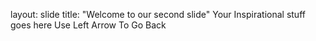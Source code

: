 layout: slide
title: "Welcome to our second slide"
Your Inspirational stuff goes here
Use Left Arrow To Go Back
